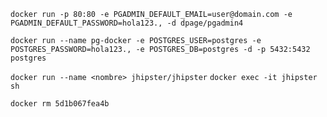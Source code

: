 `docker run -p 80:80 -e PGADMIN_DEFAULT_EMAIL=user@domain.com -e PGADMIN_DEFAULT_PASSWORD=hola123., -d dpage/pgadmin4`

`docker run --name pg-docker -e POSTGRES_USER=postgres -e POSTGRES_PASSWORD=hola123., -e POSTGRES_DB=postgres -d -p 5432:5432 postgres`

`docker run --name <nombre> jhipster/jhipster`
`docker exec -it jhipster sh`

`docker rm 5d1b067fea4b`